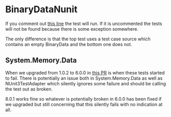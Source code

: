 # BinaryDataNunit

If you comment out [this line](https://github.com/m-nash/BinaryDataNunit/blob/main/BinaryDataNunit/TestClass.cs#L7) the test will run.
If it is uncommented the tests will not be found because there is some exception somewhere.

The only difference is that the top test uses a test case source which contains an empty BinaryData and the bottom one does not.

## System.Memory.Data

When we upgraded from 1.0.2 to 6.0.0 in [this PR](https://github.com/Azure/azure-sdk-for-net/commit/448d80d80ad0f3df69b96df080da6cf8b537e9d2#diff-93a28d9569550c68624a8ad2209a6fae1d4f88237e4b5414eed2ecac4ef8c98fR92) is when these tests started to fail.
There is potentially an issue both in System.Memory.Data as well as NUnit3TestAdapter which silently ignores some failure and should be calling the test out as broken.

8.0.1 works fine so whatever is potentially broken in 6.0.0 has been fixed if we upgraded but still concerning that this silently fails with no indication at all.
